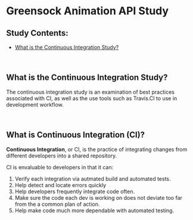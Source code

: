 # Greensock Animation API Study


## Study Contents:

* [What is the Continuous Integration Study?](#)

<br>

## What is the Continuous Integration Study?
The continuous integration study is an examination of best practices associated with CI, as well as the use tools such as Travis.CI to use 
in development workflow.

<br>

## What is Continuous Integration (CI)?
**Continuous Integration**, or CI, is the practice of integrating changes from different developers into a shared repository.  

CI is envaluable to developers in that it can:
1. Verify each integration via autmated build and automated tests.
2. Help detect and locate errors quickly
3. Help developers frequently integrate code often.
4. Make sure the code each dev is working on does not deviate too far from the a common plan of action.
5. Help make code much more dependable with automated testing.

<br>

## 
